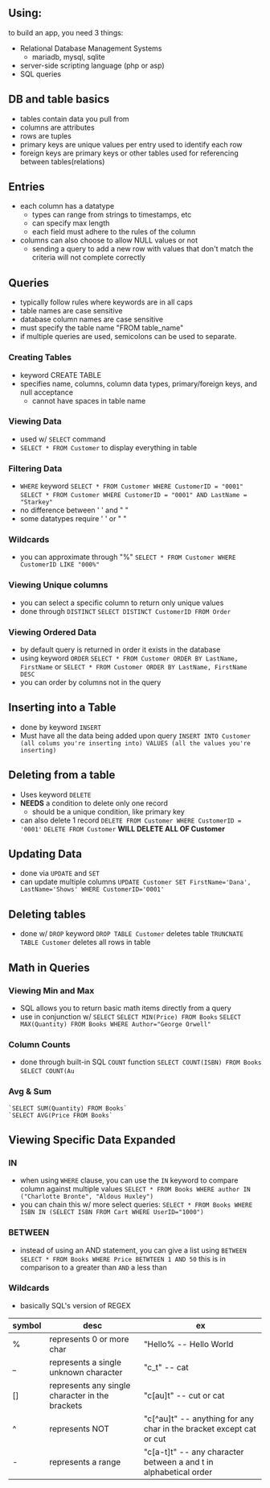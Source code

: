 ## Using:
to build an app, you need 3 things:
- Relational Database Management Systems
	- mariadb, mysql, sqlite
- server-side scripting language (php or asp)
- SQL queries
## DB and table basics
- tables contain data you pull from
- columns are attributes
- rows are tuples
- primary keys are unique values per entry used to identify each row
- foreign keys are primary keys or other tables used for referencing between tables(relations)
## Entries
- each column has a datatype
	- types can range from strings to timestamps, etc
	- can specify max length
	- each field must adhere to the rules of the column
- columns can also choose to allow NULL values or not
	- sending a query to add a new row with values that don't match the criteria will not complete correctly
## Queries
- typically follow rules where keywords are in all caps
- table names are case sensitive
- database column names are case sensitive
- must specify the table name "FROM table_name"
- if multiple queries are used, semicolons can be used to separate.
### Creating Tables
- keyword CREATE TABLE
- specifies name, columns, column data types, primary/foreign keys, and null acceptance
	- cannot have spaces in table name
### Viewing Data
- used w/ `SELECT` command
- `SELECT * FROM Customer` to display everything in table
### Filtering Data
- `WHERE` keyword
	`SELECT * FROM Customer WHERE CustomerID = "0001"`
	`SELECT * FROM Customer WHERE CustomerID = "0001" AND LastName = "Starkey"`	
- no difference between ' ' and " "
- some datatypes require ' ' or " "
### Wildcards
- you can approximate through "%"
	`SELECT * FROM Customer WHERE CustomerID LIKE "000%"`
### Viewing Unique columns
- you can select a specific column to return only unique values
- done through `DISTINCT`
	`SELECT DISTINCT CustomerID FROM Order`
### Viewing Ordered Data
- by default query is returned in order it exists in the database
- using keyword `ORDER`
	`SELECT * FROM Customer ORDER BY LastName, FirstName`
	or
	`SELECT * FROM Customer ORDER BY LastName, FirstName DESC`
- you can order by columns not in the query
## Inserting into a Table
- done by keyword `INSERT`
- Must have all the data being added upon query
	`INSERT INTO Customer (all colums you're inserting into) VALUES (all the values you're inserting)`
## Deleting from a table
- Uses keyword `DELETE`
- **NEEDS** a condition to delete only one record
	- should be a unique condition, like primary key
- can also delete 1 record
	`DELETE FROM Customer WHERE CustomerID = '0001'`
	`DELETE FROM Customer` **WILL DELETE ALL OF Customer**
## Updating Data
- done via `UPDATE` and `SET`
- can update multiple columns
	`UPDATE Customer SET FirstName='Dana', LastName='Shows' WHERE CustomerID='0001'`
## Deleting tables
- done w/ `DROP` keyword
	`DROP TABLE Customer` deletes table
	`TRUNCNATE TABLE Customer` deletes all rows in table
## Math in Queries
### Viewing Min and Max
- SQL allows you to return basic math items directly from a query
- use in conjunction w/ `SELECT`
	`SELECT MIN(Price) FROM Books`
	`SELECT MAX(Quantity) FROM Books WHERE Author="George Orwell"`
### Column Counts
- done through built-in SQL `COUNT` function
	`SELECT COUNT(ISBN) FROM Books`
	`SELECT COUNT(Au`
### Avg & Sum
	`SELECT SUM(Quantity) FROM Books`
	`SELECT AVG(Price FROM Books`
## Viewing Specific Data Expanded
### IN
- when using `WHERE` clause, you can use the `IN` keyword to compare column against multiple values
	`SELECT * FROM Books WHERE author IN ("Charlotte Bronte", "Aldous Huxley")`
- you can chain this w/ more select queries:
	`SELECT * FROM Books WHERE ISBN IN (SELECT ISBN FROM Cart WHERE UserID="1000")`
### BETWEEN
- instead of using an AND statement, you can give a list using `BETWEEN`
	`SELECT * FROM Books WHERE Price BETWTEEN 1 AND 50`
		this is in comparison to a greater than `AND` a less than
### Wildcards
- basically SQL's version of REGEX

| symbol | desc                                            | ex                                                                    |
| ------ | ----------------------------------------------- | --------------------------------------------------------------------- |
| %      | represents 0 or more char                       | "Hello% -- Hello World                                                |
| \_     | represents a single unknown character           | "c_t" -- cat                                                          |
| \[]    | represents any single character in the brackets | "c\[au]t" -- cut or cat                                               |
| ^      | represents NOT                                  | "c\[^au]t" --  anything for any char in the bracket except cat or cut |
| \-     | represents a range                              | "c\[a-t]t" -- any character between a and t in alphabetical order     |
